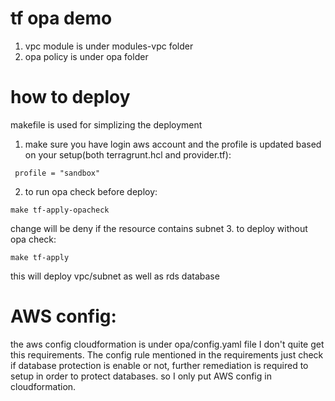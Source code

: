 # tf opa demo

1. vpc module is under modules-vpc folder
2. opa policy is under opa folder

# how to deploy
makefile is used for simplizing the deployment
1. make sure you have login aws account and the profile is updated based on your setup(both terragrunt.hcl and provider.tf):
```
 profile = "sandbox"
```
2. to run opa check before deploy:
```
make tf-apply-opacheck
```
change will be deny if the resource contains subnet
3. to deploy without opa check:
```
make tf-apply
```
this will deploy vpc/subnet as well as rds database

# AWS config:
the aws config cloudformation is under opa/config.yaml file
I don't quite get this requirements. The config rule mentioned in the requirements just check if database protection is enable or not, further remediation is required to setup in order to protect databases. so I only put AWS config in cloudformation.